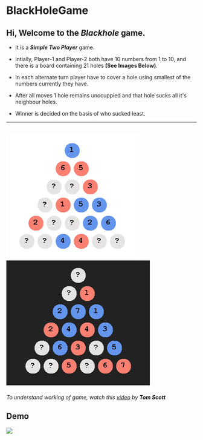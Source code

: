 # BlackHoleGame
## Hi, Welcome to the _Blackhole_ game.

- It is a ***Simple Two Player*** game.

- Intially, Player-1 and Player-2 both have 10 numbers from 1 to 10, and there is a board containing 21 holes **(See Images Below)**.  

- In each alternate turn player have to cover a hole using smallest of the numbers currently they have.   

- After all moves 1 hole remains unocuppied and that hole sucks all it's neighbour holes.   

- Winner is decided on the basis of who sucked least.

-----
![](https://github.com/rgoewedky/BlackHoleGame/blob/ec0827a2f03d166935c6da3e583e5dd7cf0ede39/BlackHole/newBlackholeLight.PNG "Light Theme")
![](https://github.com/rgoewedky/BlackHoleGame/blob/ec0827a2f03d166935c6da3e583e5dd7cf0ede39/BlackHole/newBlackholeDark.PNG "Dark Theme")
-----

_To understand working of game, watch this [video](https://www.youtube.com/watch?v=zMLE7a3faI4&t=17s) by **Tom Scott**_ 

## Demo
<img src="https://github.com/rgoewedky/BlackHoleGame/blob/master/BlackHole/demo.gif">
